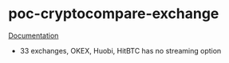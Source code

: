 # poc-cryptocompare-exchange

[Documentation](https://min-api.cryptocompare.com/documentation?key=Orderbook&cat=exchangesWithOrdebookStaticInfoEndpointV2)

- 33 exchanges, OKEX, Huobi, HitBTC has no streaming option
